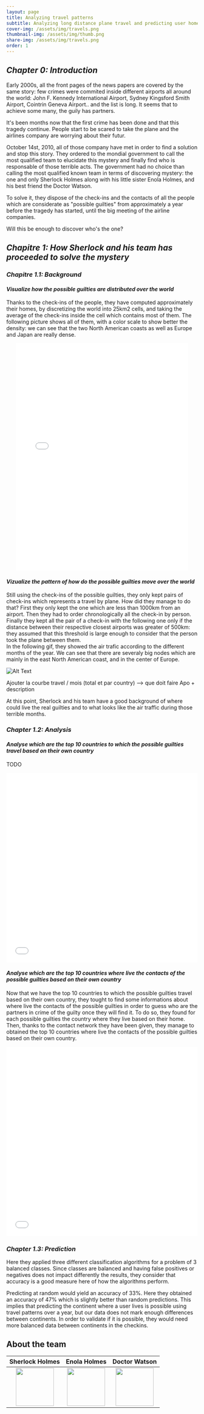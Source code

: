 ```yaml
---
layout: page
title: Analyzing travel patterns
subtitle: Analyzing long distance plane travel and predicting user home area based on their long distance travels
cover-img: /assets/img/travels.png
thumbnail-img: /assets/img/thumb.png
share-img: /assets/img/travels.png
order: 1
---
```


## ***Chapter 0: Introduction***

Early 2000s, all the front pages of the news papers are covered by the same story: few crimes were commited inside different airports all around the world: John F. Kennedy International Airport, Sydney Kingsford Smith Airport, Cointrin Geneva Airport.. and the list is long. It seems that to achieve some many, the guily has partners. 

It's been months now that the first crime has been done and that this tragedy continue. People start to be scared to take the plane and the airlines company are worrying about their futur. 

October 14st, 2010, all of those company have met in order to find a solution and stop this story. They ordered to the mondial government to call the most qualified team to elucidate this mystery and finally find who is responsable of those terrible acts. The government had no choice than calling the most qualified known team in terms of discovering mystery: the one and only Sherlock Holmes along with his little sister Enola Holmes, and his best friend the Doctor Watson.

To solve it, they dispose of the check-ins and the contacts of all the people which are considerate as "possible guilties" from approximately a year before the tragedy has started, until the big meeting of the airline companies.

Will this be enough to discover who's the one?

## ***Chapitre 1: How Sherlock and his team has proceeded to solve the mystery***

### ***Chapitre 1.1: Background***
#### ***Visualize how the possible guilties are distributed over the world***

Thanks to the check-ins of the people, they have computed approximately their homes, by discretizing the world into 25km2 cells, and taking the average of the check-ins inside the cell which contains most of them. The following picture shows all of them, with a color scale to show better the density: we can see that the two North American coasts as well as Europe and Japan are really dense. 

<iframe style="margin:auto;display:block;" src="assets/homes_map.html" width="90%" height="600" frameborder="0" style="border:0" allowfullscreen></iframe>



#### ***Vizualize the pattern of how do the possible guilties move over the world***

Still using the check-ins of the possible guilties, they only kept pairs of check-ins which represents a travel by plane. How did they manage to do that? First they  only kept the one which are less than 1000km from an airport. Then they had to order chronologically all the check-in by person. Finally they kept all the pair of a check-in with the following one only if the distance between their respective closest airports was greater of 500km: they assumed that this threshold is large enough to consider that the person took the plane between them. \
In the following gif, they showed the air trafic according to the different months of the year. We can see that there are severaly big nodes which are mainly in the east North American coast, and in the center of Europe.

![Alt Text](assets/img/animated-2.gif)

Ajouter la courbe travel / mois (total et par country) --> que doit faire Apo + description

At this point, Sherlock and his team have a good background of where could live the real guilties and to what looks like the air traffic during those terrible months.

### ***Chapter 1.2: Analysis***
#### ***Analyse which are the top 10 countries to which the possible guilties travel based on their own country***

TODO

<iframe src="assets/top10visited.html" width="100%" height="500" frameborder="0" style="border:0" allowfullscreen></iframe>


#### ***Analyse which are the top 10 countries where live the contacts of the possible guilties based on their own country***

Now that we have the top 10 countries to which the possible guilties travel based on their own country, they tought to find some informations about where live the contacts of the possible guilties in order to guess who are the partners in crime of the guilty once they will find it.
To do so, they found for each possible guilties the country where they live based on their home. Then, thanks to the contact network they have been given, they manage to obtained the top 10 countries where live the contacts of the possible guilties based on their own country. 

<iframe src="assets/top10friends.html" width="100%" height="500" frameborder="0" style="border:0" allowfullscreen></iframe>


### ***Chapter 1.3: Prediction***

Here they applied three different classification algorithms for a problem of 3 balanced classes. Since classes are balanced and having false positives or negatives does not impact differently the results, they consider that accuracy is a good measure here of how the algorithms perform.

Predicting at random would yield an accuracy of 33%. Here they obtained an accuracy of 47% which is slightly better than random predictions. This implies that predicting the continent where a user lives is possible using travel patterns over a year, but our data does not mark enough differences between continents. In order to validate if it is possible, they would need more balanced data between continents in the checkins.


## About the team

Sherlock Holmes                              |  Enola Holmes                                 |  Doctor Watson                           |
:-------------------------------------------:|:---------------------------------------------:|:-----------------------------------------:
<img src="/assets/img/val.png" width="100">  |<img src="/assets/img/maina.png" width="100">  |<img src="/assets/img/apo.png" width="100"> 





